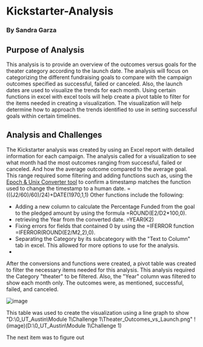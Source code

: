 # Kickstarter-Analysis
### By Sandra Garza

## Purpose of Analysis
This analysis is to provide an overview of the outcomes versus goals for the theater category according to the launch date. The analysis will focus on categorizing the different fundraising goals to compare with the campaign outcomes specified as successful, failed or canceled. Also, the launch dates are used to visualize the trends for each month. Using certain functions in excel with excel tools will help create a pivot table to filter for the items needed in creating a visualization. The visualization will help determine how to approach the trends identified to use in setting successful goals within certain timelines. 

## Analysis and Challenges
The Kickstarter analysis was created by using an Excel report with detailed information for each campaign. The analysis called for a visualization to see what month had the most outcomes ranging from successful, failed or canceled. And how the average outcome compared to the average goal. This range required some filtering and adding functions such as, using the [Epoch & Unix Converter tool](https://www.epochconverter.com/) to confirm a timestamp matches the function used to change the timestamp to a human date. =(((J2/60)/60)/24)+DATE(1970,1,1)  Other functions include the following: 

- Adding a new column to calculate the Percentage Funded from the goal to the pledged amount by using the formula =ROUND(E2/D2*100,0). 
- retrieving the Year from the converted date. =YEAR(K2)
- Fixing errors for fields that contained 0 by using the =IFERROR function =IFERROR(ROUND(E2/M2,2),0).
- Separating the Category by its subcategory with the "Text to Column" tab in excel. This allowed for more options to use for the analysis. 
- 
After the conversions and functions were created, a pivot table was created to filter the necessary items needed for this analysis. This analysis required the Category "theater" to be filtered. Also, the "Year" column was filtered to show each month only. The outcomes were, as mentioned, successful, failed, and canceled. 

![image](https://user-images.githubusercontent.com/30300621/173476912-9472a114-8c95-40de-8f6a-66c0001e2604.png)

This table was used to create the visualization using a line graph to show 
"D:\0_UT_Austin\Module 1\Challenge 1\Theater_Outcomes_vs_Launch.png"
!(image)(D:\0_UT_Austin\Module 1\Challenge 1) 


The next item was to figure out 
